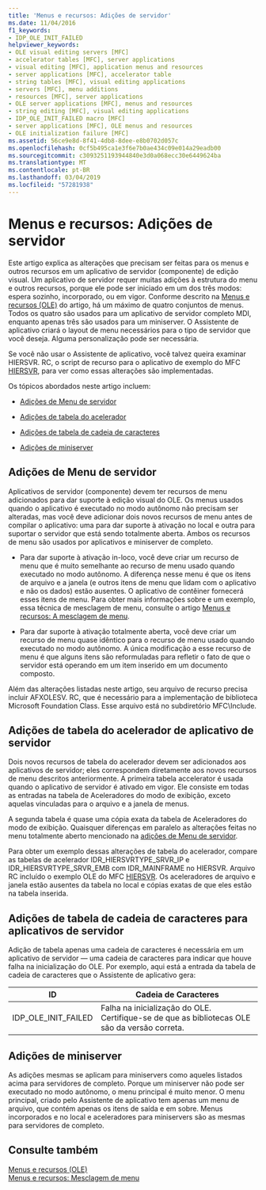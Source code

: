 ```yaml
---
title: 'Menus e recursos: Adições de servidor'
ms.date: 11/04/2016
f1_keywords:
- IDP_OLE_INIT_FAILED
helpviewer_keywords:
- OLE visual editing servers [MFC]
- accelerator tables [MFC], server applications
- visual editing [MFC], application menus and resources
- server applications [MFC], accelerator table
- string tables [MFC], visual editing applications
- servers [MFC], menu additions
- resources [MFC], server applications
- OLE server applications [MFC], menus and resources
- string editing [MFC], visual editing applications
- IDP_OLE_INIT_FAILED macro [MFC]
- server applications [MFC], OLE menus and resources
- OLE initialization failure [MFC]
ms.assetid: 56ce9e8d-8f41-4db8-8dee-e8b0702d057c
ms.openlocfilehash: 0cf5b495ca1e3f6e7b0ae434c09e014a29eadb00
ms.sourcegitcommit: c3093251193944840e3d0a068ecc30e6449624ba
ms.translationtype: MT
ms.contentlocale: pt-BR
ms.lasthandoff: 03/04/2019
ms.locfileid: "57281938"
---
```

# <a name="menus-and-resources-server-additions"></a>Menus e recursos: Adições de servidor

Este artigo explica as alterações que precisam ser feitas para os menus e outros recursos em um aplicativo de servidor (componente) de edição visual. Um aplicativo de servidor requer muitas adições à estrutura do menu e outros recursos, porque ele pode ser iniciado em um dos três modos: espera sozinho, incorporado, ou em vigor. Conforme descrito na [Menus e recursos (OLE)](../mfc/menus-and-resources-ole.md) do artigo, há um máximo de quatro conjuntos de menus. Todos os quatro são usados para um aplicativo de servidor completo MDI, enquanto apenas três são usados para um miniserver. O Assistente de aplicativo criará o layout de menu necessários para o tipo de servidor que você deseja. Alguma personalização pode ser necessária.

Se você não usar o Assistente de aplicativo, você talvez queira examinar HIERSVR. RC, o script de recurso para o aplicativo de exemplo do MFC [HIERSVR](../visual-cpp-samples.md), para ver como essas alterações são implementadas.

Os tópicos abordados neste artigo incluem:

- [Adições de Menu de servidor](#_core_server_menu_additions)

- [Adições de tabela do acelerador](#_core_server_application_accelerator_table_additions)

- [Adições de tabela de cadeia de caracteres](../mfc/menus-and-resources-container-additions.md)

- [Adições de miniserver](#_core_mini.2d.server_additions)

##  <a name="_core_server_menu_additions"></a> Adições de Menu de servidor

Aplicativos de servidor (componente) devem ter recursos de menu adicionados para dar suporte à edição visual do OLE. Os menus usados quando o aplicativo é executado no modo autônomo não precisam ser alteradas, mas você deve adicionar dois novos recursos de menu antes de compilar o aplicativo: uma para dar suporte à ativação no local e outra para suportar o servidor que está sendo totalmente aberta. Ambos os recursos de menu são usados por aplicativos e miniserver de completo.

- Para dar suporte à ativação in-loco, você deve criar um recurso de menu que é muito semelhante ao recurso de menu usado quando executado no modo autônomo. A diferença nesse menu é que os itens de arquivo e a janela (e outros itens de menu que lidam com o aplicativo e não os dados) estão ausentes. O aplicativo de contêiner fornecerá esses itens de menu. Para obter mais informações sobre e um exemplo, essa técnica de mesclagem de menu, consulte o artigo [Menus e recursos: A mesclagem de menu](../mfc/menus-and-resources-menu-merging.md).

- Para dar suporte à ativação totalmente aberta, você deve criar um recurso de menu quase idêntico para o recurso de menu usado quando executado no modo autônomo. A única modificação a esse recurso de menu é que alguns itens são reformuladas para refletir o fato de que o servidor está operando em um item inserido em um documento composto.

Além das alterações listadas neste artigo, seu arquivo de recurso precisa incluir AFXOLESV. RC, que é necessário para a implementação de biblioteca Microsoft Foundation Class. Esse arquivo está no subdiretório MFC\Include.

##  <a name="_core_server_application_accelerator_table_additions"></a> Adições de tabela do acelerador de aplicativo de servidor

Dois novos recursos de tabela do acelerador devem ser adicionados aos aplicativos de servidor; eles correspondem diretamente aos novos recursos de menu descritos anteriormente. A primeira tabela accelerator é usada quando o aplicativo de servidor é ativado em vigor. Ele consiste em todas as entradas na tabela de Aceleradores do modo de exibição, exceto aquelas vinculadas para o arquivo e a janela de menus.

A segunda tabela é quase uma cópia exata da tabela de Aceleradores do modo de exibição. Quaisquer diferenças em paralelo as alterações feitas no menu totalmente aberto mencionado na [adições de Menu de servidor](#_core_server_menu_additions).

Para obter um exemplo dessas alterações de tabela do acelerador, compare as tabelas de acelerador IDR_HIERSVRTYPE_SRVR_IP e IDR_HIERSVRTYPE_SRVR_EMB com IDR_MAINFRAME no HIERSVR. Arquivo RC incluído o exemplo OLE do MFC [HIERSVR](../visual-cpp-samples.md). Os aceleradores de arquivo e janela estão ausentes da tabela no local e cópias exatas de que eles estão na tabela inserida.

##  <a name="_core_string_table_additions_for_server_applications"></a> Adições de tabela de cadeia de caracteres para aplicativos de servidor

Adição de tabela apenas uma cadeia de caracteres é necessária em um aplicativo de servidor — uma cadeia de caracteres para indicar que houve falha na inicialização do OLE. Por exemplo, aqui está a entrada da tabela de cadeia de caracteres que o Assistente de aplicativo gera:

|ID|Cadeia de Caracteres|
|--------|------------|
|IDP_OLE_INIT_FAILED|Falha na inicialização do OLE. Certifique-se de que as bibliotecas OLE são da versão correta.|

##  <a name="_core_mini.2d.server_additions"></a> Adições de miniserver

As adições mesmas se aplicam para miniservers como aqueles listados acima para servidores de completo. Porque um miniserver não pode ser executado no modo autônomo, o menu principal é muito menor. O menu principal, criado pelo Assistente de aplicativo tem apenas um menu de arquivo, que contém apenas os itens de saída e em sobre. Menus incorporados e no local e aceleradores para miniservers são as mesmas para servidores de completo.

## <a name="see-also"></a>Consulte também

[Menus e recursos (OLE)](../mfc/menus-and-resources-ole.md)<br/>
[Menus e recursos: Mesclagem de menu](../mfc/menus-and-resources-menu-merging.md)
